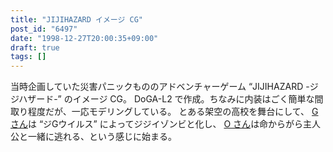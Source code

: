 ```yaml
---
title: "JIJIHAZARD イメージ CG"
post_id: "6497"
date: "1998-12-27T20:00:35+09:00"
draft: true
tags: []
---
```



当時企画していた災害パニックもののアドベンチャーゲーム “JIJIHAZARD -ジジハザード-” のイメージ CG。 DoGA-L2 で作成。ちなみに内装はごく簡単な間取り程度だが、一応モデリングしている。  とある架空の高校を舞台にして、 [G さん](/2912)は “ジGウイルス” によってジジイゾンビと化し、 [O さん](/2913)は命からがら主人公と一緒に逃れる、という感じに始まる。
